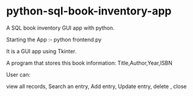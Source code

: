 # python-sql-book-inventory-app
A SQL book inventory GUI app with python.


Starting the App :- python frontend.py

It is a GUI app using Tkinter.

A program that stores this book information:
Title,Author,Year,ISBN

User can:

view all records,
Search an entry,
Add entry,
Update entry,
delete ,
close 

